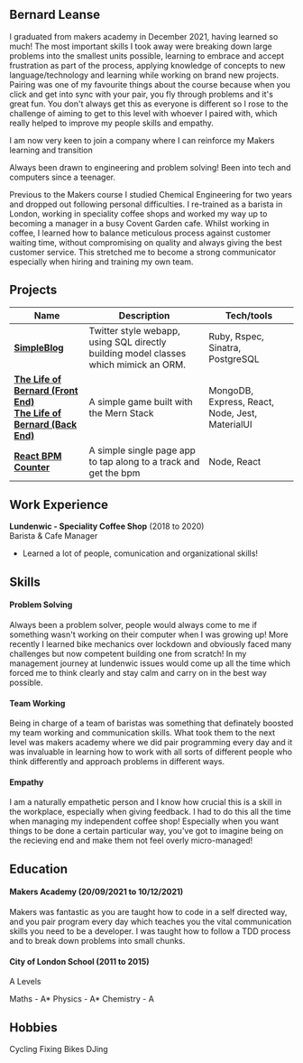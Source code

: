 ## Bernard Leanse

I graduated from makers academy in December 2021, having learned so much! The most important skills I took away were breaking down large problems into the smallest units possible, learning to embrace and accept frustration as part of the process, applying knowledge of concepts to new language/technology and learning while working on brand new projects. Pairing was one of my favourite things about the course because when you click and get into sync with your pair, you fly through problems and it's great fun. You don't always get this as everyone is different so I rose to the challenge of aiming to get to this level with whoever I paired with, which really helped to improve my people skills and empathy. 

I am now very keen to join a company where I can reinforce my Makers learning and transition 

Always been drawn to engineering and problem solving! Been into tech and computers since a teenager. 

Previous to the Makers course I studied Chemical Engineering for two years and dropped out following personal difficulties. I re-trained as a barista in London, working in speciality coffee shops and worked my way up to becoming a manager in a busy Covent Garden cafe. Whilst working in coffee, I learned how to balance meticulous process against customer waiting time, without compromising on quality and always giving the best customer service. This stretched me to become a strong communicator especially when hiring and training my own team.

## Projects

| Name                         | Description       | Tech/tools        |
| ---------------------------- | ----------------- | ----------------- |
| **[SimpleBlog](https://github.com/bernardleanse/simple_blog)**|Twitter style webapp, using SQL directly building model classes which mimick an ORM.| Ruby, Rspec, Sinatra, PostgreSQL |
| **[The Life of Bernard (Front End)](https://github.com/marazzo/EP3-Gaming-FE)** <br/> **[The Life of Bernard (Back End)](https://github.com/AJOsmaston/EP3-Gaming-BE)** | A simple game built with the Mern Stack | MongoDB, Express, React, Node, Jest, MaterialUI |
| **[React BPM Counter](https://github.com/bernardleanse/BPM-Calculator-REACT)** | A simple single page app to tap along to a track and get the bpm | Node, React |


## Work Experience

**Lundenwic - Speciality Coffee Shop** (2018 to 2020)  
Barista & Cafe Manager

- Learned a lot of people, comunication and organizational skills!

## Skills

#### Problem Solving

Always been a problem solver, people would always come to me if something wasn't working on their computer when I was growing up!
More recently I learned bike mechanics over lockdown and obviously faced many challenges but now competent building one from scratch!
In my management journey at lundenwic issues would come up all the time which forced me to think clearly and stay calm and carry on in the best way possible.

#### Team Working

Being in charge of a team of baristas was something that definately boosted my team working and communication skills.
What took them to the next level was makers academy where we did pair programming every day and it was invaluable in learning how to work with all sorts of different people who think differently and approach problems in different ways.

#### Empathy

I am a naturally empathetic person and I know how crucial this is a skill in the workplace, especially when giving feedback. I had to do this all the time when managing my independent coffee shop! Especially when you want things to be done a certain particular way, you've got to imagine being on the recieving end and make them not feel overly micro-managed!

## Education

#### Makers Academy (20/09/2021 to 10/12/2021)

Makers was fantastic as you are taught how to code in a self directed way, and you pair program every day which teaches you the vital communication skills you need to be a developer. I was taught how to follow a TDD process and to break down problems into small chunks. 


#### City of London School (2011 to 2015)

A Levels

Maths - A*
Physics - A*
Chemistry - A

## Hobbies

Cycling
Fixing Bikes
DJing
